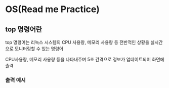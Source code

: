 # OS(Read me Practice)

## top 명령어란

top 명령어는 리눅스 시스템의 CPU 사용량, 메모리 사용량 등 전반적인 상황을 실시간으로 모니터링할 수 있는 명령어

CPU사용량, 메모리 사용량 등을 나타내주며 5초 간격으로 정보가 업데이트되어 화면에 출력

### 출력 예시


